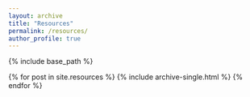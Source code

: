 ```yaml
---
layout: archive
title: "Resources"
permalink: /resources/
author_profile: true
---
```


{% include base_path %}


{% for post in site.resources %}
  {% include archive-single.html %}
{% endfor %}